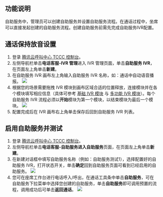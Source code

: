 ## 功能说明
自助服务中，管理员可以创建自助服务并设置自助服务流程。在通话过程中，坐席可以直接发起创建的自助服务流程。创建自助服务前需先完成自助服务IVR配置。

## 通话保持放音设置
1. 登录 [腾讯云呼叫中心 TCCC 控制台](https://console.cloud.tencent.com/ccc)。
2. 左侧导航栏单击**电话客服-IVR 管理**进入 IVR 管理页面，单击**自助服务 IVR**，在页面左上角单击**新建**。
3. 在自助服务 IVR 画布左上角输入自助服务 IVR 名称，如：通话中自动语音播报。
![](https://qcloudimg.tencent-cloud.cn/raw/8eabc3a009260647f9bed04a3f62c8cb.png)
4. 根据您的场景需要拖拽 IVR 模块到画布区域合适的位置释放，连接模块并在各个模块填写相应信息（具体可参考 [基础 IVR 模块](xxxx) 与 [多功能 IVR 模块](xxxx)）。每个自助服务 IVR 流程必须以**开始**模块为第一个模块，以结束模块为最后一个模块。
![](https://qcloudimg.tencent-cloud.cn/raw/d8d6be9289cd8e5ccdf166d37f694079.png)
5. 配置完成后在 IVR 画布右上角单击保存后回到自助服务 IVR 列表。

## 启用自助服务并测试
1. 登录 [腾讯云呼叫中心 TCCC 控制台](https://console.cloud.tencent.com/ccc)。
2. 左侧导航栏单击**电话客服-自助服务进入自助服务**页面，在页面左上角单击**新建**。
3. 在新建对话框中填写自助服务名称（例如：自助服务测试1），选择配置好的自助服务 IVR，打开状态开关，单击**确定**回到自助服务页面可看到已经启用的自助服务。
![](https://qcloudimg.tencent-cloud.cn/raw/473a0f51579bb948949e77f4d664e3eb.png)
4. 您可在座席工作台进行电话呼入/呼出，在通话工具条中单击**自助服务**，可在自助服务下拉菜单中选择您创建的自助服务，单击**自助服务**即可调用预置的流程，调用成功后可单击**返回通话**。
![](https://qcloudimg.tencent-cloud.cn/raw/8ae78b0a54343fdb2d9b5eecaf8ed874.png)
